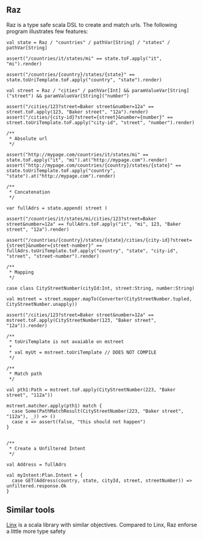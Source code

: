 Raz
---

Raz is a type safe scala DSL to create and match urls.
The following program illustrates few features:

    val state = Raz / "countries" / pathVar[String] / "states" / pathVar[String] 

    assert("/countries/it/states/mi" == state.toF.apply("it", "mi").render)

    assert("/countries/{country}/states/{state}" == state.toUriTemplate.toF.apply("country", "state").render)
    
    val street = Raz / "cities" / pathVar[Int] && paramValueVar[String]("street") && paramValueVar[String]("number")
    
    assert("/cities/123?street=Baker street&number=12a" == street.toF.apply(123, "Baker street", "12a").render)
    assert("/cities/{city-id}?street={street}&number={number}" == street.toUriTemplate.toF.apply("city-id", "street", "number").render)

    /**
     * Absolute url
     */

    assert("http://mypage.com/countries/it/states/mi" == state.toF.apply("it", "mi").at("http://mypage.com").render)
    assert("http://mypage.com/countries/{country}/states/{state}" == state.toUriTemplate.toF.apply("country", "state").at("http://mypage.com").render)
    
    /**
     * Concatenation
     */
    
    var fullAdrs = state.append( street )

    assert("/countries/it/states/mi/cities/123?street=Baker street&number=12a" == fullAdrs.toF.apply("it", "mi", 123, "Baker street", "12a").render)

    assert("/countries/{country}/states/{state}/cities/{city-id}?street={street}&number={street-number}" == fullAdrs.toUriTemplate.toF.apply("country", "state", "city-id", "street", "street-number").render)

    /**
     * Mapping
     */
    
    case class CityStreetNumber(cityId:Int, street:String, number:String)
    
    val mstreet = street.mapper.mapTo(Converter(CityStreetNumber.tupled, CityStreetNumber.unapply))
    
    assert("/cities/123?street=Baker street&number=12a" == mstreet.toF.apply(CityStreetNumber(123, "Baker street", "12a")).render)
    
    /**
     * toUriTemplate is not avaiable on mstreet
     * 
     * val myUt = mstreet.toUriTemplate // DOES NOT COMPILE 
     */
    
    /**
     * Match path
     */

    val pth1:Path = mstreet.toF.apply(CityStreetNumber(223, "Baker street", "112a")) 
    
    mstreet.matcher.apply(pth1) match {
      case Some(PathMatchResult(CityStreetNumber(223, "Baker street", "112a"), _)) => ()
      case x => assert(false, "this should not happen")
    }
    
 
    /**
     * Create a Unfiltered Intent 
     */
    
    val Address = fullAdrs
    
    val myIntent:Plan.Intent = {
      case GET(Address(country, state, cityId, street, streetNumber)) => unfiltered.response.Ok
    }
    
Similar tools
-------------

[Linx](https://github.com/teigen/linx) is a scala library with similar objectives. Compared to Linx, Raz enforse a little more type safety
 	    